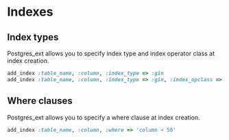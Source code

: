 # Indexes

## Index types

Postgres\_ext allows you to specify index type and index operator
class at index creation.

```ruby
add_index :table_name, :column, :index_type => :gin
add_index :table_name, :column, :index_type => :gin, :index_opclass => :gin_trgm_ops
```

## Where clauses

Postgres\_ext allows you to specify a where clause at index creation.

```ruby
add_index :table_name, :column, :where => 'column < 50'
```
